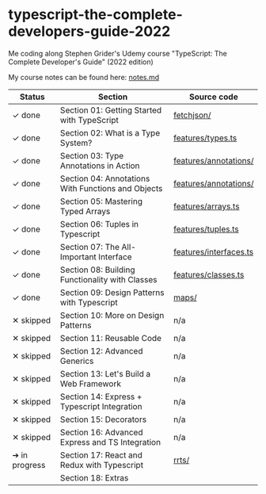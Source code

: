 # typescript-the-complete-developers-guide-2022

Me coding along Stephen Grider's Udemy course "TypeScript: The Complete Developer's Guide" (2022 edition)

My course notes can be found here: [notes.md](notes.md)

| Status        | Section                                            | Source code                                      |
| ------------- | -------------------------------------------------- | ------------------------------------------------ |
| ✓ done        | Section 01: Getting Started with TypeScript        | [fetchjson/](fetchjson/)                         |
| ✓ done        | Section 02: What is a Type System?                 | [features/types.ts](features/types.ts)           |
| ✓ done        | Section 03: Type Annotations in Action             | [features/annotations/](features/annotations/)   |
| ✓ done        | Section 04: Annotations With Functions and Objects | [features/annotations/](features/annotations/)   |
| ✓ done        | Section 05: Mastering Typed Arrays                 | [features/arrays.ts](features/arrays.ts)         |
| ✓ done        | Section 06: Tuples in Typescript                   | [features/tuples.ts](features/tuples.ts)         |
| ✓ done        | Section 07: The All-Important Interface            | [features/interfaces.ts](features/interfaces.ts) |
| ✓ done        | Section 08: Building Functionality with Classes    | [features/classes.ts](features/classes.ts)       |
| ✓ done        | Section 09: Design Patterns with Typescript        | [maps/](maps/)                                   |
| ✕ skipped     | Section 10: More on Design Patterns                | n/a                                              |
| ✕ skipped     | Section 11: Reusable Code                          | n/a                                              |
| ✕ skipped     | Section 12: Advanced Generics                      | n/a                                              |
| ✕ skipped     | Section 13: Let's Build a Web Framework            | n/a                                              |
| ✕ skipped     | Section 14: Express + Typescript Integration       | n/a                                              |
| ✕ skipped     | Section 15: Decorators                             | n/a                                              |
| ✕ skipped     | Section 16: Advanced Express and TS Integration    | n/a                                              |
| ➔ in progress | Section 17: React and Redux with Typescript        | [rrts/](rrts/)                                   |
|               | Section 18: Extras                                 |                                                  |

